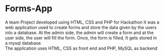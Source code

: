 # Forms-App
A team Project developed using HTML, CSS and PHP for Hackathon
It was a web application used to create forms and store the data given by the users into a database.  At the admin side, the admin will create a form and at the user side, the user will fill the form.  Once, the form is filled, It gets stored in a mysql database.  
The application uses HTML, CSS as front end and PHP, MySQL as backend

